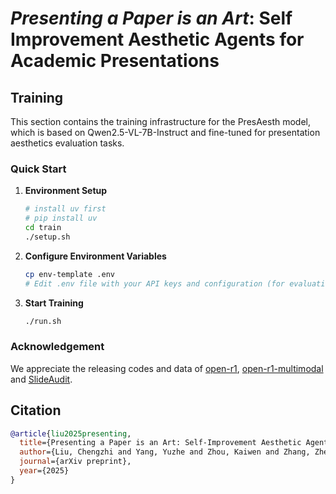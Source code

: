 # *Presenting a Paper is an Art*: Self Improvement Aesthetic Agents for Academic Presentations

## Training

This section contains the training infrastructure for the PresAesth model, which is based on Qwen2.5-VL-7B-Instruct and fine-tuned for presentation aesthetics evaluation tasks.

### Quick Start

1. **Environment Setup**
   ```bash
   # install uv first
   # pip install uv
   cd train
   ./setup.sh
   ```

2. **Configure Environment Variables**
   ```bash
   cp env-template .env
   # Edit .env file with your API keys and configuration (for evaluation and verification)
   ```

3. **Start Training**
   ```bash
   ./run.sh
   ```

### Acknowledgement
We appreciate the releasing codes and data of [open-r1](https://github.com/huggingface/open-r1), [open-r1-multimodal](https://github.com/EvolvingLMMs-Lab/open-r1-multimodal) and [SlideAudit](https://github.com/zhuohaouw/SlideAudit).

## Citation

```bibtex
@article{liu2025presenting,
  title={Presenting a Paper is an Art: Self-Improvement Aesthetic Agents for Academic Presentations},
  author={Liu, Chengzhi and Yang, Yuzhe and Zhou, Kaiwen and Zhang, Zhen and Fan, Yue and Xie, Yanan and Qi, Peng and Wang, Xin Eric},
  journal={arXiv preprint},
  year={2025}
}
```